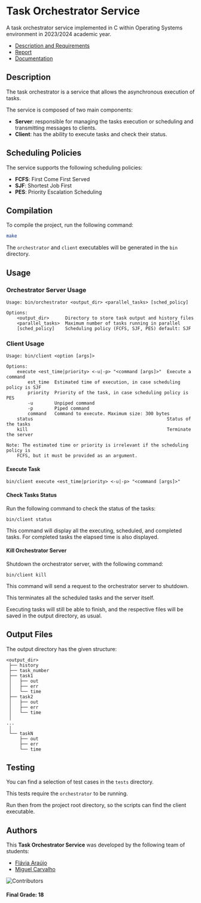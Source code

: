 # Task Orchestrator Service

A task orchestrator service implemented in C within Operating Systems environment in 2023/2024 academic year.

- [Description and Requirements](project.pdf)
- [Report](report/report.pdf)
- [Documentation](https://migueltc13.github.io/project-OS/)

## Description

The task orchestrator is a service that allows the asynchronous execution of tasks.

The service is composed of two main components:

- **Server**: responsible for managing the tasks execution or scheduling and transmitting messages to clients.
- **Client**: has the ability to execute tasks and check their status.

## Scheduling Policies

The service supports the following scheduling policies:
- **FCFS**: First Come First Served
- **SJF**: Shortest Job First
- **PES**: Priority Escalation Scheduling

## Compilation

To compile the project, run the following command:

```sh
make
```

The `orchestrator` and `client` executables will be generated in the `bin` directory.

## Usage

### Orchestrator Server Usage

```
Usage: bin/orchestrator <output_dir> <parallel_tasks> [sched_policy]

Options:
    <output_dir>      Directory to store task output and history files
    <parallel_tasks>  Maximum number of tasks running in parallel
    [sched_policy]    Scheduling policy (FCFS, SJF, PES) default: SJF
```

### Client Usage

```
Usage: bin/client <option [args]>

Options:
    execute <est_time|priority> <-u|-p> "<command [args]>"  Execute a command
        est_time  Estimated time of execution, in case scheduling policy is SJF
        priority  Priority of the task, in case scheduling policy is PES
        -u        Unpiped command
        -p        Piped command
        command   Command to execute. Maximum size: 300 bytes
    status                                                  Status of the tasks
    kill                                                    Terminate the server

Note: The estimated time or priority is irrelevant if the scheduling policy is
    FCFS, but it must be provided as an argument.
```

#### Execute Task

```
bin/client execute <est_time|priority> <-u|-p> "<command [args]>"
```

#### Check Tasks Status

Run the following command to check the status of the tasks:

```
bin/client status
```

This command will display all the executing, scheduled, and completed tasks.
For completed tasks the elapsed time is also displayed.

#### Kill Orchestrator Server

Shutdown the orchestrator server, with the following command:

```
bin/client kill
```

This command will send a request to the orchestrator server to shutdown.

This terminates all the scheduled tasks and the server itself.

Executing tasks will still be able to finish, and the respective files will be saved in the output directory, as usual.

## Output Files

The output directory has the given structure:

```
<output_dir>
 ├── history
 ├── task_number
 ├── task1
 │   ├── out
 │   ├── err
 │   └── time
 ├── task2
 │   ├── out
 │   ├── err
 │   └── time
 │
...
 │
 └── taskN
     ├── out
     ├── err
     └── time
```

## Testing

You can find a selection of test cases in the `tests` directory.

This tests require the `orchestrator` to be running.

Run then from the project root directory, so the scripts can find the client executable.

## Authors

This **Task Orchestrator Service** was developed by the following team of students:

- [Flávia Araújo](https://github.com/flaviaraujo)
- [Miguel Carvalho](https://github.com/migueltc13)

![Contributors](https://contrib.rocks/image?repo=migueltc13/project-OS)

#### Final Grade: 18
